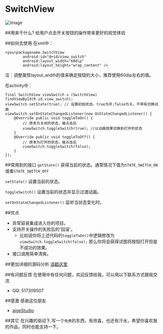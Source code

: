 # SwitchView

![image](https://github.com/iielse/SwitchView/blob/HEAD/effect.gif)

##用来干什么?
给用户点击开关按钮的操作带来更好的视觉体验

##如何去使用
在xml中：
```
<yourpackagename.SwitchView
        android:id="@+id/view_switch"
        android:layout_width="60dip"
        android:layout_height="wrap_content" />
```
注：调整属性layout_width的值来确定按钮的大小，推荐使用60dip左右的值。

在activity中：
```
final SwitchView viewSwitch = (SwitchView) findViewById(R.id.view_switch);
viewSwitch.setState(true); // 设置初始状态。true为开;false为关。不带有切换动画
viewSwitch.setOnStateChangedListener(new OnStateChangedListener() {
	@Override public void toggleToOn() {
		// 原本为关闭的状态，被点击后
		viewSwitch.toggleSwitch(true); //以动画效果切换到打开的状态
	}
	@Override public void toggleToOff() {
		// 原本为打开的状态，被点击后
		viewSwitch.toggleSwitch(false);
	}
});
```

##常用到的接口
`getState()` 获得当前的状态。通常情况下值为`STATE_SWITCH_ON`或者`STATE_SWITCH_OFF`

`setState()` 设置当前的状态。  

`toggleSwitch()` 设置当前的状态并显示过渡动画。

`setOnStateChangedListener()` 监听当状态变化时。

##优点
* 异常容易集成进入你的项目。
* 支持开关操作的失败后的'回滚'。
    * 比如说你将上述代码的`toggleToOn()`中逻辑修改为`viewSwitch.toggleSwitch(false);`
    那么你将会获得试图将按钮打开但是不成功的效果。
* 接口调用简单清爽。

##更加详细的源码分析
[请戳这里](http://blog.csdn.net/bfbx5173/article/details/45191147) 

##有问题反馈
在使用中有任何问题，欢迎反馈给我，可以用以下联系方式跟我交流  
* QQ: 517309507

##感激
感谢这位朋友

* [aigeStudio](http://blog.csdn.net/aigestudio) 

##其它
在兴趣的驱动下,写一个`免费`的东西，有欣喜，也还有汗水，希望你喜欢我的作品，同时也能支持一下。
